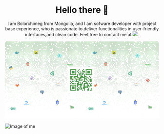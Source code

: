  <h1 align="center"> Hello there 👋 </h1>

<p align='center'> I am Bolorchimeg from Mongolia, and I am sofware developer with project base experience, who is passionate to deliver functionalities in user-friendly interfaces,and clean code. Feel free to contact me at <a href="https://www.linkedin.com/in/bolorchimeg-munkhbold/"><img height="30" src="https://github.com/WaylonWalker/WaylonWalker/blob/main/icon/linkedin.png?raw=true"></a>.  </p>

![Image of banner](https://github.com/Bebolor/Bebolor/blob/main/Bebanner.png?raw=true)

![Image of me](https://github.com/WJimmyCook/wjimmycook/blob/master/me.gif?raw=true)





